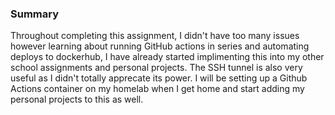 ### Summary
Throughout completing this assignment, I didn't have too many issues however learning about running GitHub actions in series and automating deploys to dockerhub, I have already started implimenting this into my other school assignments and personal projects. The SSH tunnel is also very useful as I didn't totally apprecate its power.
I will be setting up a Github Actions container on my homelab when I get home and start adding my personal projects to this as well.
